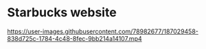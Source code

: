 # Starbucks website

https://user-images.githubusercontent.com/78982677/187029458-838d725c-1784-4c48-8fec-9bb214a14107.mp4

